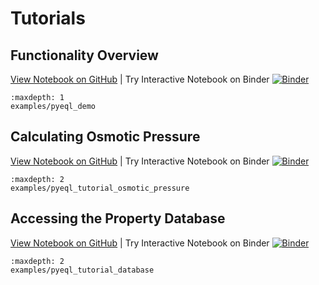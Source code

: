 # Tutorials

## Functionality Overview

[View Notebook on GitHub](https://github.com/KingsburyLab/pyEQL/tree/main/docs/examples/pyeql_demo.ipynb) | Try Interactive Notebook on Binder [![Binder](https://mybinder.org/badge_logo.svg)](https://mybinder.org/v2/gh/KingsburyLab/pyEQL/main?labpath=docs%2Fexamples%2Fpyeql_demo.ipynb)

```{toctree}
:maxdepth: 1
examples/pyeql_demo
```

## Calculating Osmotic Pressure

[View Notebook on GitHub](https://github.com/KingsburyLab/pyEQL/tree/main/docs/examples/pyeql_tutorial_osmotic_pressure.ipynb) | Try Interactive Notebook on Binder [![Binder](https://mybinder.org/badge_logo.svg)](https://mybinder.org/v2/gh/KingsburyLab/pyEQL/main?labpath=docs%2Fexamples%2Fpyeql_tutorial_osmotic_pressure.ipynb)

```{toctree}
:maxdepth: 2
examples/pyeql_tutorial_osmotic_pressure
```

## Accessing the Property Database

[View Notebook on GitHub](https://github.com/KingsburyLab/pyEQL/tree/main/docs/examples/pyeql_tutorial_database.ipynb) | Try Interactive Notebook on Binder [![Binder](https://mybinder.org/badge_logo.svg)](https://mybinder.org/v2/gh/KingsburyLab/pyEQL/main?labpath=docs%2Fexamples%2Fpyeql_tutorial_osmotic_pressure.ipynb)

```{toctree}
:maxdepth: 2
examples/pyeql_tutorial_database
```
